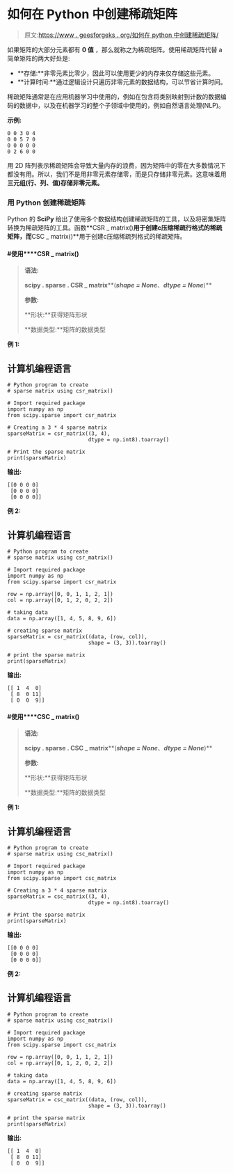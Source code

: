 # 如何在 Python 中创建稀疏矩阵

> 原文:[https://www . geesforgeks . org/如何在 python 中创建稀疏矩阵/](https://www.geeksforgeeks.org/how-to-create-a-sparse-matrix-in-python/)

如果矩阵的大部分元素都有 **0 值** ，那么就称之为稀疏矩阵。使用稀疏矩阵代替 a 简单矩阵的两大好处是:

*   **存储:**非零元素比零少，因此可以使用更少的内存来仅存储这些元素。
*   **计算时间:**通过逻辑设计只遍历非零元素的数据结构，可以节省计算时间。

稀疏矩阵通常是在应用机器学习中使用的，例如在包含将类别映射到计数的数据编码的数据中，以及在机器学习的整个子领域中使用的，例如自然语言处理(NLP)。

**示例:**

```
0 0 3 0 4            
0 0 5 7 0
0 0 0 0 0
0 2 6 0 0
```

用 2D 阵列表示稀疏矩阵会导致大量内存的浪费，因为矩阵中的零在大多数情况下都没有用。所以，我们不是用非零元素存储零，而是只存储非零元素。这意味着用 **三元组(行、列、值)存储非零元素。**

### 用 Python 创建稀疏矩阵

Python 的 **SciPy** 给出了使用多个数据结构创建稀疏矩阵的工具，以及将密集矩阵转换为稀疏矩阵的工具。函数**CSR _ matrix()**用于创建c压缩稀疏行格式的稀疏矩阵，而**CSC _ matrix()**用于创建c压缩稀疏列格式的稀疏矩阵。

#### **#使用****CSR _ matrix()**

> **语法:**
> 
> **scipy . sparse . CSR _ matrix****(***shape = None***、***dtype = None***)**
> 
> **参数:**
> 
> **形状:**获得矩阵形状
> 
> **数据类型:**矩阵的数据类型

**例 1:**

## 计算机编程语言

```
# Python program to create
# sparse matrix using csr_matrix()

# Import required package
import numpy as np
from scipy.sparse import csr_matrix

# Creating a 3 * 4 sparse matrix
sparseMatrix = csr_matrix((3, 4), 
                          dtype = np.int8).toarray()

# Print the sparse matrix
print(sparseMatrix)
```

**输出:**

```
[[0 0 0 0]
 [0 0 0 0]
 [0 0 0 0]]

```

**例 2:**

## 计算机编程语言

```
# Python program to create
# sparse matrix using csr_matrix()

# Import required package
import numpy as np
from scipy.sparse import csr_matrix

row = np.array([0, 0, 1, 1, 2, 1])
col = np.array([0, 1, 2, 0, 2, 2])

# taking data
data = np.array([1, 4, 5, 8, 9, 6])

# creating sparse matrix
sparseMatrix = csr_matrix((data, (row, col)), 
                          shape = (3, 3)).toarray()

# print the sparse matrix
print(sparseMatrix)
```

**输出:**

```
[[ 1  4  0]
 [ 8  0 11]
 [ 0  0  9]]

```

#### **#使用****CSC _ matrix()**

> **语法:**
> 
> **scipy . sparse . CSC _ matrix****(***shape = None***、***dtype = None***)**
> 
> **参数:**
> 
> **形状:**获得矩阵形状
> 
> **数据类型:**矩阵的数据类型

**例 1:**

## 计算机编程语言

```
# Python program to create
# sparse matrix using csc_matrix()

# Import required package
import numpy as np
from scipy.sparse import csc_matrix

# Creating a 3 * 4 sparse matrix
sparseMatrix = csc_matrix((3, 4), 
                          dtype = np.int8).toarray()

# Print the sparse matrix
print(sparseMatrix)
```

**输出:**

```
[[0 0 0 0]
 [0 0 0 0]
 [0 0 0 0]]

```

**例 2:**

## 计算机编程语言

```
# Python program to create
# sparse matrix using csc_matrix()

# Import required package
import numpy as np
from scipy.sparse import csc_matrix

row = np.array([0, 0, 1, 1, 2, 1])
col = np.array([0, 1, 2, 0, 2, 2])

# taking data
data = np.array([1, 4, 5, 8, 9, 6])

# creating sparse matrix
sparseMatrix = csc_matrix((data, (row, col)),
                          shape = (3, 3)).toarray()

# print the sparse matrix
print(sparseMatrix)
```

**输出:**

```
[[ 1  4  0]
 [ 8  0 11]
 [ 0  0  9]]

```